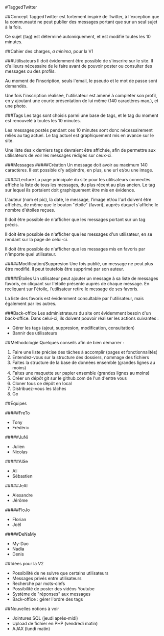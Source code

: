 #TaggedTwitter 

##Concept
TaggedTwitter est fortement inspiré de Twitter, à l'exception que la communauté ne peut publier des messages portant que sur un seul sujet à la fois. 

Ce sujet (tag) est déterminé automiquement, et est modifié toutes les 10 minutes. 

##Cahier des charges, *a minima*, pour la V1

###Utilisateurs
Il doit évidemment être possible de s'inscrire sur le site. Il d'ailleurs nécessaire de le faire avant de pouvoir poster ou consulter des messages ou des profils.

Au moment de l'inscription, seuls l'email, le pseudo et le mot de passe sont demandés. 

Une fois l'inscription réalisée, l'utilisateur est amené à compléter son profil, en y ajoutant une courte présentation de lui même (140 caractères max.), et une photo. 

###Tags
Les tags sont choisis parmi une base de tags, et le tag du moment est renouvelé à toutes les 10 minutes. 

Les messages postés pendant ces 10 minutes sont donc nécessairement reliés au tag actuel. Le tag actuel est graphiquement mis en avance sur le site. 

Une liste des x derniers tags devraient être affichée, afin de permettre aux utilisateurs de voir les messages rédigés sur ceux-ci. 

###Messages
#####Création
Un message doit avoir au maximum 140 caractères. Il est possible d'y adjoindre, en plus, une url et/ou une image.

#####Lecture
La page principale du site pour les utilisateurs connectés affiche la liste de tous les messages, du plus récent au plus ancien. Le tag sur lequel ils portaient doit graphiquement être mis en évidence.

L'auteur (nom et pic), la date, le message, l'image et/ou l'url doivent être affichés, de même que le bouton "étoile" (favori), auprès duquel s'affiche le nombre d'étoiles reçues.

Il doit être possible de n'afficher que les messages portant sur un tag précis. 

Il doit être possible de n'afficher que les messages d'un utilisateur, en se rendant sur la page de celui-ci. 

Il doit être possible de n'afficher que les messages mis en favoris par n'importe quel utilisateur.

#####Modification/Suppresion
Une fois publié, un message ne peut plus être modifié. Il peut toutefois être supprimé par son auteur. 

#####Étoiles
Un utilisateur peut ajouter un message à sa liste de messages favoris, en cliquant sur l'étoile présente auprès de chaque message. En recliquant sur l'étoile, l'utilisateur retire le message de ses favoris. 

La liste des favoris est évidemment consultable par l'utilisateur, mais également par les autres. 

###Back-office
Les administrateurs du site ont évidemment besoin d'un back-office. Dans celui-ci, ils doivent pouvoir réaliser les actions suivantes : 

- Gérer les tags (ajout, suppresion, modification, consultation)
- Bannir des utilisateurs


##Méthodologie
Quelques conseils afin de bien démarrer : 

1. Faire une liste précise des tâches à accomplir (pages et fonctionnalités)
2. Entendez-vous sur la structure des dossiers, nommage des fichiers
3. Faites la structure de la base de données ensemble (grandes lignes au moins)
4. Faites une maquette sur papier ensemble  (grandes lignes au moins) 
5. Créer un dépôt git sur le github.com de l'un d'entre vous
6. Cloner tous ce dépôt en local
7. Distribuez-vous les tâches
8. Go

##Équipes

#####FreTo
- Tony
- Frédéric

#####JuNi
- Julien
- Nicolas

#####AlSe
- Ali
- Sébastien

#####JeAl
- Alexandre
- Jérôme

#####FloJo
- Florian
- Joël

#####DeNaMy
- My-Dao
- Nadia
- Denis

##Idées pour la V2

- Possibilité de ne suivre que certains utilisateurs
- Messages privés entre utilisateurs
- Recherche par mots-clefs
- Possibilité de poster des vidéos Youtube
- Système de "réponses" aux messages
- Back-office : gérer l'ordre des tags

##Nouvelles notions à voir

- Jointures SQL (jeudi après-midi)
- Upload de fichier en PHP (vendredi matin)
- AJAX (lundi matin)
